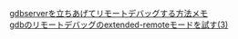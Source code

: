 [gdbserverを立ちあげてリモートデバッグする方法メモ](https://futurismo.biz/archives/1502)<br/>
[gdbのリモートデバッグのextended-remoteモードを試す(3)](https://qiita.com/tetsu_koba/items/ebbac47e3fb43c86f412)<br/>
